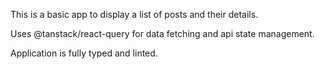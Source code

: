 This is a basic app to display a list of posts and their details.

Uses @tanstack/react-query for data fetching and api state management.

Application is fully typed and linted.

